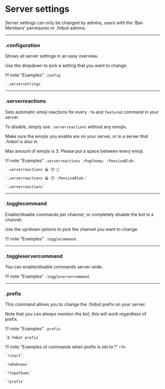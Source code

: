 # Server settings    

Server settings can only be changed by admins, users with the 'Ban Members' permission or .fmbot admins.

---

### .configuration

Shows all server settings in an easy overview.

Use the dropdown to pick a setting that you want to change.

!!! note "Examples"
    `.config`

    `.serversettings`

---
### .serverreactions

Sets automatic emoji reactions for every `.fm` and `featured` command in your server.

To disable, simply use `.serverreactions` without any emojis.

Make sure the emojis you enable are on your server, or in a server that .fmbot is also in.

Max amount of emojis is 3. Please put a space between every emoji.

!!! note "Examples"
    `.serverreactions :PagChomp: :PensiveBlob:`

    `.serverreactions 😀 😯 🥵`

    `.serverreactions 😀 😯 :PensiveBlob:`

    `.serverreactions`

---   
### .togglecommand

Enable/disable commands per channel, or completely disable the bot in a channel.

Use the up/down options to pick the channel you want to change.

!!! note "Examples"
    `.togglecommand`

---        
### .toggleservercommand

You can enable/disable commands server-wide.

!!! note "Examples"
    `.toggleservercommand`

---   

### .prefix

This command allows you to change the .fmbot prefix on your server.

Note that you can always mention the bot, this will work regardless of prefix.

!!! note "Examples"
    `.prefix`

    `@.fmbot prefix`

    
!!! note "Examples of commands when prefix is set to !"
    `!fm`

    `!chart`

    `!whoknows`
    
    `!topalbums`
    
    `!prefix`